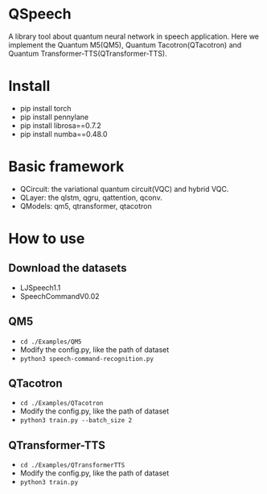 # QSpeech
A library tool about quantum neural network in speech application.
Here we implement the Quantum M5(QM5), Quantum Tacotron(QTacotron) and Quantum Transformer-TTS(QTransformer-TTS).

# Install
- pip install torch
- pip install pennylane
- pip install librosa==0.7.2
- pip install numba==0.48.0

# Basic framework
- QCircuit: the variational quantum circuit(VQC) and hybrid VQC.
- QLayer: the qlstm, qgru, qattention, qconv.
- QModels: qm5, qtransformer, qtacotron

# How to use

## Download the datasets
- LJSpeech1.1
- SpeechCommandV0.02

## QM5
- `cd ./Examples/QM5`
- Modify the config.py, like the path of dataset
- `python3 speech-command-recognition.py`

## QTacotron
- `cd ./Examples/QTacotron`
- Modify the config.py, like the path of dataset
- `python3 train.py --batch_size 2`

## QTransformer-TTS
- `cd ./Examples/QTransformerTTS`
- Modify the config.py, like the path of dataset
- `python3 train.py`
